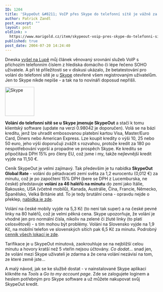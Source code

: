```yaml
---
ID: 1204
title: 'SkypeOut &#8211; VoIP přes Skype do telefonní sítě je vážně za hubičku'
author: Patrick Zandl
post_excerpt: ""
layout: post
oldlink: >
  https://www.marigold.cz/item/skypeout-voip-pres-skype-do-telefonni-site-je-vazne-za-hubicku
published: true
post_date: 2004-07-20 14:24:40
---
```

<p>
Dneska <a href="http://www.lupa.cz/clanek.php3?show=3505">vyšel na Lupě</a> můj článek věnovaný srovnání služeb VoIP s příchozím telefonním číslem z hlediska domácího či lépe řečeno SOHO uživatele. A při té příležitosti se v diskusi ukázalo, že betatestování pro volání do telefonní sítě je u <a href="http://www.skype.com/">Skype</a> otevřené všem registrovaným uživatelům. Jen to Skype nikde nepíše - a tak na to novináři doposud nepřišli. </p>
<div class="rightbox"><img src="/wp-content/uploads/20040720-skype-headset.jpg" alt="Skype" width="96" height="96" /></div><p>
<strong>Volání do telefonní sítě se u Skype jmenuje SkypeOut</strong> a stačí k tomu klientský software (update na verzi 0.98042 je doporučen). Volá se na bázi kreditu, jenž lze uhradit embosovanou platební kartou Visa, Master/Euro Card, Diners nebo American Express. Lze koupit kredity o výši 10, 25 nebo 50 euro, jeho výši doporučuji zvážit s rozvahou, protože kredit za 180 po nespotřebování vyprší a propadne ve prospěch Skype. Ke kreditu se připočítává DPH 15% pro členy EU, což jsme i my, takže nejlevnější kredit vyjde na 11,50 &#8364;. </p>
<p>
Ceník SkypeOut je velmi zajímavý. Tak především je tu nabídka <strong>SkypeOut Global Rate</strong> - volání do pětadvaceti zemí světa za 1,2 eurocentu (0,012 &#8364;) za minutu, což je po započtení 15% DPH (bere se DPH z Lucemburska, ne české) představuje <strong>volání za 46 haléřů na minutu</strong> do zemí jako Itálie, Rakousko, USA (včetně mobilů), Kanada, Austrálie, Čína, Francie, Německo, Španělsko, Velká Británie atd. To je tedy brutální cena - opravdu nejde o překlep, <a href="https://secure.skype.com/store/help.globalrate.html">nabídka je zde</a>. </p>
<p>
Volání na české mobily vyjde na 5,3 Kč (to není tak super) a na české pevné linky na 80 haléřů, což je velmi pěkná cena. Skype upozorňuje, že volání je vhodné jen pro normální čísla, nikoliv na zelené či žluté linky (to platí celosvětově) - s tím mohou být problémy. Volání na Slovensko vyjde na 1,9 Kč, na mobilní telefon ve slovenských sítích pak 6,5 Kč za minutu. Podrobný <a href="https://secure.skype.com/store/help.pricelist.html">cenník všech lokací je zde</a>.</p>
<p>
Tarifikace je u SkypeOut minutová, zaokrouhluje se na nejbližší celou minutu a hovory kratší než 5 vteřin nejsou účtovány. <em>Co dodat...</em> snad jen, že volání mezi Skype uživateli je zdarma a že cena volání nezávisí na tom, ze které země jste...</p>
<p>
A malý návod, jak se ke službě dostat - v nainstalované Skype aplikaci klikněte na <em>Tools </em>a <em>Go to my account page</em>. Zde se zalogujete loginem a heslem potřebným pro Skype software a už můžete nakupovat svůj SkypeOut kredit. </p>
